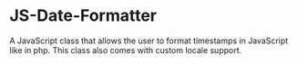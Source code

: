 # JS-Date-Formatter
A JavaScript class that allows the user to format timestamps in JavaScript like in php. This class also comes with custom locale support.
